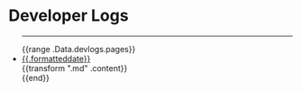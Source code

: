 <h1>Developer Logs</h1>
<ul class="p-0 px-0">
    <hr class="h-1 border-light" />
    {{range .Data.devlogs.pages}}
    <li class="flex flex-col flex-wrap gap-3 justify-between items-start py-4 sm:flex-row">
        <div class="block">
            <a class="text-gray !hover:no-underline !no-underline hover:text-dark" href="{{print  "#" .slug}}">
                <div class="date">{{.formatteddate}}</div>
            </a>
        </div>
        <div class="flex-1">{{transform ".md" .content}}</div>
    </li>
    {{end}}
</ul>
